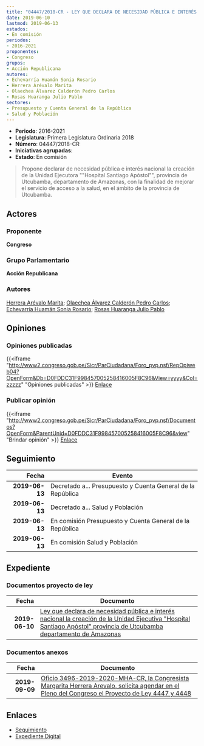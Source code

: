 ```yaml
---
title: "04447/2018-CR - LEY QUE DECLARA DE NECESIDAD PÚBLICA E INTERÉS NACIONAL LA CREACIÓN DE LA UNIDAD EJECUTORA 'HOSPITAL SANTIAGO APÓSTOL', PROVINCIA DE UTCUBAMBA, DEPARTAMENTO DE AMAZONAS"
date: 2019-06-10
lastmod: 2019-06-13
estados:
- En comisión
periodos:
- 2016-2021
proponentes:
- Congreso
grupos:
- Acción Republicana
autores:
- Echevarría Huamán Sonia Rosario
- Herrera Arévalo Marita
- Olaechea Álvarez Calderón Pedro Carlos
- Rosas Huaranga Julio Pablo
sectores:
- Presupuesto y Cuenta General de la República
- Salud y Población
---
```

- **Periodo**: 2016-2021
- **Legislatura**: Primera Legislatura Ordinaria 2018
- **Número**: 04447/2018-CR
- **Iniciativas agrupadas**: 
- **Estado**: En comisión

> Propone declarar de necesidad pública e interés nacional la creación de la Unidad Ejecutora ""Hospital Santiago Apóstol"", provincia de Utcubamba, departamento de Amazonas, con la finalidad de mejorar el servicio de acceso a la salud, en el ámbito de la provincia de Utcubamba.


## Actores

### Proponente

**Congreso**

### Grupo Parlamentario

**Acción Republicana**

### Autores

[Herrera Arévalo Marita](mailto:mailto:mherrera@congreso.gob.pe); [Olaechea Álvarez Calderón Pedro Carlos](mailto:mailto:polaechea@congreso.gob.pe); [Echevarría Huamán Sonia Rosario](mailto:mailto:sechevarria@congreso.gob.pe); [Rosas Huaranga Julio Pablo](mailto:mailto:jrosas@congreso.gob.pe)

## Opiniones

### Opiniones publicadas

{{<iframe "http://www2.congreso.gob.pe/Sicr/ParCiudadana/Foro_pvp.nsf/RepOpiweb04?OpenForm&Db=D0FDDC31F998457005258416005F8C96&View=yyyy&Col=zzzzz" "Opiniones publicadas" >}}
[Enlace](http://www2.congreso.gob.pe/Sicr/ParCiudadana/Foro_pvp.nsf/RepOpiweb04?OpenForm&Db=D0FDDC31F998457005258416005F8C96&View=yyyy&Col=zzzzz)

### Publicar opinión

{{<iframe "http://www2.congreso.gob.pe/Sicr/ParCiudadana/Foro_pvp.nsf/Documentos?OpenForm&ParentUnid=D0FDDC31F998457005258416005F8C96&view" "Brindar opinión" >}}
[Enlace](http://www2.congreso.gob.pe/Sicr/ParCiudadana/Foro_pvp.nsf/Documentos?OpenForm&ParentUnid=D0FDDC31F998457005258416005F8C96&view)


## Seguimiento

| Fecha | Evento |
|------:|--------|
| **2019-06-13** | Decretado a... Presupuesto y Cuenta General de la República |
| **2019-06-13** | Decretado a... Salud y Población |
| **2019-06-13** | En comisión Presupuesto y Cuenta General de la República |
| **2019-06-13** | En comisión Salud y Población |

## Expediente

### Documentos proyecto de ley

| Fecha | Documento |
|------:|-----------|
| **2019-06-10** | [Ley que declara de necesidad pública e interés nacional la creación de la Unidad Ejecutiva "Hospital Santiago Apóstol" provincia de Utcubamba departamento de Amazonas](http://www.leyes.congreso.gob.pe/Documentos/2016_2021/Proyectos_de_Ley_y_de_Resoluciones_Legislativas/PL0444720190610.pdf) |

### Documentos anexos

| Fecha | Documento |
|------:|-----------|
| **2019-09-09** | [Oficio 3496-2019-2020-MHA-CR, la Congresista Margarita Herrera Arevalo, solicita agendar en el Pleno del Congreso el Proyecto de Ley 4447 y 4448](http://www.leyes.congreso.gob.pe/Documentos/2016_2021/Oficios/Congresistas/OFICIO-3496-2019-2020-MHA-CR.pdf) |

## Enlaces

- [Seguimiento](http://www2.congreso.gob.pe/Sicr/TraDocEstProc/CLProLey2016.nsf/f7fff46988ca05b1052578e100829cc7/ae95fcb1e594dffb05258415007e0c54?OpenDocument)
- [Expediente Digital](http://www2.congreso.gob.pe/Sicr/TraDocEstProc/Expvirt_2011.nsf/visbusqptramdoc1621/04447?opendocument)

